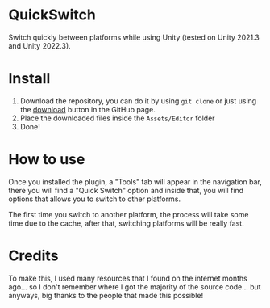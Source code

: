 # QuickSwitch
Switch quickly between platforms while using Unity (tested on Unity 2021.3 and Unity 2022.3).

# Install
1. Download the repository, you can do it by using `git clone` or just using the [download]() button in the GitHub page.
2. Place the downloaded files inside the `Assets/Editor` folder
3. Done!

# How to use
Once you installed the plugin, a "Tools" tab will appear in the navigation bar, there you will find a "Quick Switch" option and inside that, you will find options that allows you to switch to other platforms.

The first time you switch to another platform, the process will take some time due to the cache, after that, switching platforms will be really fast.

# Credits
To make this, I used many resources that I found on the internet months ago... so I don't remember where I got the majority of the source code... but anyways, big thanks to the people that made this possible!